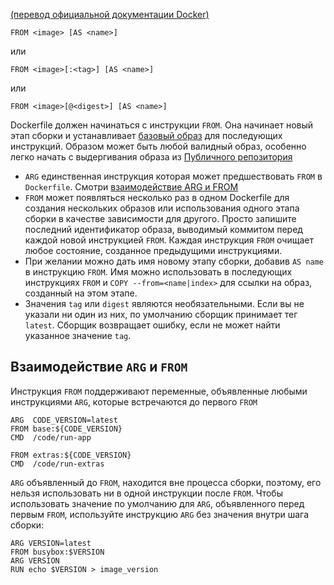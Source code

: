  [(перевод официальной документации Docker)](https://docs.docker.com/engine/reference/builder/#from)

    FROM <image> [AS <name>]
	
или

    FROM <image>[:<tag>] [AS <name>]
	
или

    FROM <image>[@<digest>] [AS <name>]
	
Dockerfile должен начинаться с инструкции `FROM`. Она начинает новый этап сборки и устанавливает [базовый образ](https://docs.docker.com/engine/reference/glossary/#base-image) для последующих инструкций. Образом может быть любой валидный образ, особенно легко начать с выдергивания образа из [Публичного репозитория](https://docs.docker.com/engine/tutorials/dockerrepos/)

- `ARG` единственная инструкция которая может предшествовать `FROM` в `Dockerfile`. Смотри  [взаимодействие ARG и FROM](#взаимодействие-arg-и-from)
- `FROM` может появляться несколько раз в одном Dockerfile для создания нескольких образов или использования одного этапа сборки в качестве зависимости для другого. Просто запишите последний идентификатор образа, выводимый коммитом перед каждой новой инструкцией `FROM`. Каждая инструкция `FROM` очищает любое состояние, созданное предыдущими инструкциями.
- При желании можно дать имя новому этапу сборки, добавив `AS name` в инструкцию `FROM`. Имя можно использовать в последующих инструкциях `FROM` и `COPY --from=<name|index>` для ссылки на образ, созданный на этом этапе.
- Значения `tag` или `digest` являются необязательными. Если вы не указали ни один из них, по умолчанию сборщик принимает тег `latest`. Сборщик возвращает ошибку, если не может найти указанное значение `tag`.

Взаимодействие `ARG` и `FROM`
----------------------------

Инструкция `FROM` поддерживают переменные, объявленные любыми инструкциями `ARG`, которые встречаются до первого `FROM`

    ARG  CODE_VERSION=latest
    FROM base:${CODE_VERSION}
    CMD  /code/run-app
    
    FROM extras:${CODE_VERSION}
    CMD  /code/run-extras
	
`ARG` объявленный до `FROM`, находится вне процесса сборки, поэтому, его нельзя использовать ни в одной инструкции после `FROM`. Чтобы использовать значение по умолчанию для `ARG`, объявленного перед первым `FROM`, используйте инструкцию `ARG` без значения внутри шага сборки:

    ARG VERSION=latest
    FROM busybox:$VERSION
    ARG VERSION
    RUN echo $VERSION > image_version